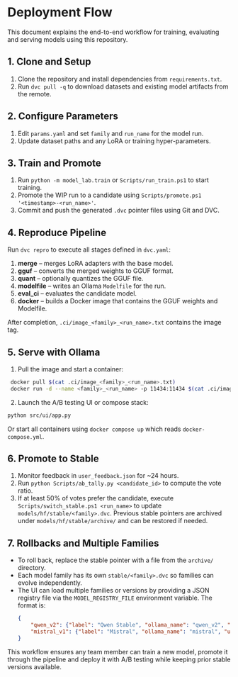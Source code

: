 # Deployment Flow

This document explains the end-to-end workflow for training, evaluating and serving models using this repository.

## 1. Clone and Setup
1. Clone the repository and install dependencies from `requirements.txt`.
2. Run `dvc pull -q` to download datasets and existing model artifacts from the remote.

## 2. Configure Parameters
1. Edit `params.yaml` and set `family` and `run_name` for the model run.
2. Update dataset paths and any LoRA or training hyper-parameters.

## 3. Train and Promote
1. Run `python -m model_lab.train` or `Scripts/run_train.ps1` to start training.
2. Promote the WIP run to a candidate using `Scripts/promote.ps1 '<timestamp>-<run_name>'`.
3. Commit and push the generated `.dvc` pointer files using Git and DVC.

## 4. Reproduce Pipeline
Run `dvc repro` to execute all stages defined in `dvc.yaml`:
1. **merge** – merges LoRA adapters with the base model.
2. **gguf** – converts the merged weights to GGUF format.
3. **quant** – optionally quantizes the GGUF file.
4. **modelfile** – writes an Ollama `Modelfile` for the run.
5. **eval_ci** – evaluates the candidate model.
6. **docker** – builds a Docker image that contains the GGUF weights and Modelfile.

After completion, `.ci/image_<family>_<run_name>.txt` contains the image tag.

## 5. Serve with Ollama
1. Pull the image and start a container:
 ```bash
  docker pull $(cat .ci/image_<family>_<run_name>.txt)
  docker run -d --name <family>_<run_name> -p 11434:11434 $(cat .ci/image_<family>_<run_name>.txt)
  ```
2. Launch the A/B testing UI or compose stack:
  ```bash
  python src/ui/app.py
  ```
   Or start all containers using `docker compose up` which reads `docker-compose.yml`.

## 6. Promote to Stable
1. Monitor feedback in `user_feedback.json` for ~24 hours.
2. Run `python Scripts/ab_tally.py <candidate_id>` to compute the vote ratio.
3. If at least 50% of votes prefer the candidate, execute
   `Scripts/switch_stable.ps1 <run_name>` to update `models/hf/stable/<family>.dvc`.
   Previous stable pointers are archived under `models/hf/stable/archive/` and can
   be restored if needed.

## 7. Rollbacks and Multiple Families
- To roll back, replace the stable pointer with a file from the `archive/` directory.
- Each model family has its own `stable/<family>.dvc` so families can evolve independently.
- The UI can load multiple families or versions by providing a JSON registry file via the
  `MODEL_REGISTRY_FILE` environment variable. The format is:
  ```json
  {
      "qwen_v2": {"label": "Qwen Stable", "ollama_name": "qwen_v2", "url": "http://localhost:11434/v1/chat/completions"},
      "mistral_v1": {"label": "Mistral", "ollama_name": "mistral", "url": "http://localhost:11435/v1/chat/completions"}
  }
  ```

This workflow ensures any team member can train a new model, promote it through the
pipeline and deploy it with A/B testing while keeping prior stable versions available.
